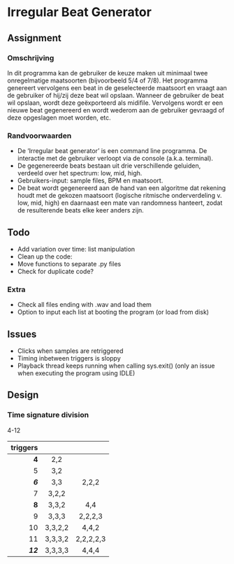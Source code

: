 # Irregular Beat Generator

## Assignment
### Omschrijving
In dit programma kan de gebruiker de keuze maken uit minimaal twee onregelmatige maatsoorten (bijvoorbeeld
5/4 of 7/8). Het programma genereert vervolgens een beat in de geselecteerde maatsoort en vraagt aan de
gebruiker of hij/zij deze beat wil opslaan. Wanneer de gebruiker de beat wil opslaan, wordt deze geëxporteerd
als midifile. Vervolgens wordt er een nieuwe beat gegenereerd en wordt wederom aan de gebruiker gevraagd
of deze opgeslagen moet worden, etc.

### Randvoorwaarden
- De ‘Irregular beat generator’ is een command line programma. De interactie met de gebruiker verloopt
via de console (a.k.a. terminal).
- De gegenereerde beats bestaan uit drie verschillende geluiden, verdeeld over het spectrum: low, mid,
high.
- Gebruikers-input: sample files, BPM en maatsoort.
- De beat wordt gegenereerd aan de hand van een algoritme dat rekening houdt met de gekozen
maatsoort (logische ritmische onderverdeling v. low, mid, high) en daarnaast een mate van
randomness hanteert, zodat de resulterende beats elke keer anders zijn.

## Todo
- Add variation over time: list manipulation
- Clean up the code:
 - Move functions to separate .py files
 - Check for duplicate code?

### Extra
- Check all files ending with .wav and load them
- Option to input each list at booting the program (or load from disk)

## Issues
- Clicks when samples are retriggered
- Timing inbetween triggers is sloppy
- Playback thread keeps running when calling sys.exit() (only an issue when executing the program using IDLE)

## Design

### Time signature division
4-12

| triggers |         |             |
|---------:|:-------:|:-----------:|
| **4**    | 2,2     |             |
| 5        | 3,2     |             |
| ***6***  | 3,3     | 2,2,2       |
| 7        | 3,2,2   |             |
| **8**    | 3,3,2   | 4,4         |
| 9        | 3,3,3   | 2,2,2,3     |
| 10       | 3,3,2,2 | 4,4,2       |
| 11       | 3,3,3,2 | 2,2,2,2,3   |
| ***12*** | 3,3,3,3 | 4,4,4       |
